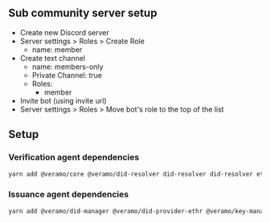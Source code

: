 ## Sub community server setup

- Create new Discord server
- Server settings > Roles > Create Role
  - name: member
- Create text channel
  - name: members-only
  - Private Channel: true
  - Roles:
    - member
- Invite bot (using invite url)
- Server settings > Roles > Move bot's role to the top of the list

## Setup

### Verification agent dependencies

```bash
yarn add @veramo/core @veramo/did-resolver did-resolver did-resolver ethr-did-resolver web-did-resolver @veramo/message-handler @veramo/did-jwt @veramo/url-handler @veramo/credential-w3c
```

### Issuance agent dependencies

```bash
yarn add @veramo/did-manager @veramo/did-provider-ethr @veramo/key-manager @veramo/kms-local @veramo/data-store sqlite3 typeorm@0.2.38
```